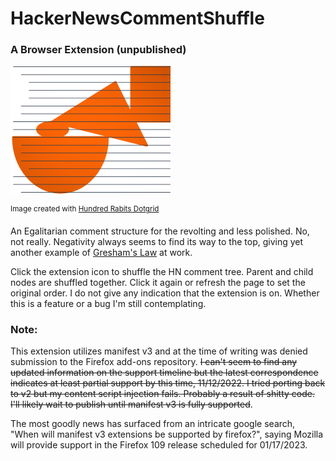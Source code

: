 # HackerNewsCommentShuffle
### A Browser Extension (unpublished)

![icon](icons/hncs-shapes.png)

<sup>Image created with [Hundred Rabits Dotgrid](https://100r.co/site/dotgrid.html)</sup>

An Egalitarian comment structure for the revolting and less polished. No, not really. Negativity always seems to find its way to the top, giving yet another example of [Gresham's Law](https://en.wikipedia.org/wiki/Gresham%27s_law) at work.

Click the extension icon to shuffle the HN comment tree. Parent and child nodes are shuffled together. Click it again or refresh the page to set the original order. I do not give any indication that the extension is on. Whether this is a feature or a bug I'm still contemplating. 

### Note:
This extension utilizes manifest v3 and at the time of writing was denied submission to the Firefox add-ons repository. ~~I can't seem to find any updated information on the support timeline but the latest correspondence indicates at least partial support by this time, 11/12/2022. I tried porting back to v2 but my content script injection fails. Probably a result of shitty code. I'll likely wait to publish until manifest v3 is fully supported~~. 

The most goodly news has surfaced from an intricate google search, "When will manifest v3 extensions be supported by firefox?", saying Mozilla will provide support in the Firefox 109 release scheduled for 01/17/2023. 
